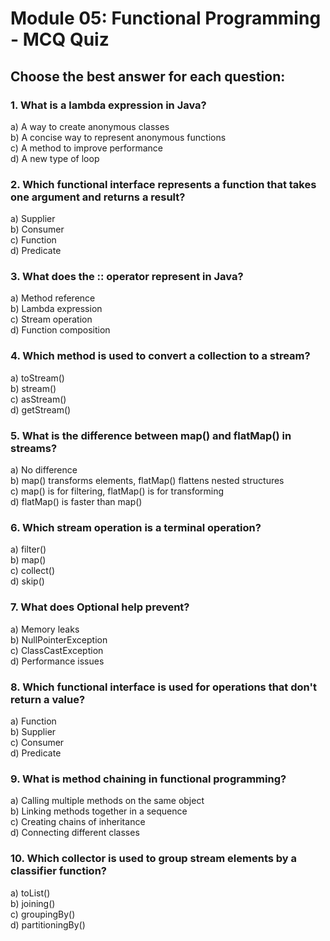 # Module 05: Functional Programming - MCQ Quiz

## Choose the best answer for each question:

### 1. What is a lambda expression in Java?
a) A way to create anonymous classes  
b) A concise way to represent anonymous functions  
c) A method to improve performance  
d) A new type of loop

### 2. Which functional interface represents a function that takes one argument and returns a result?
a) Supplier  
b) Consumer  
c) Function  
d) Predicate

### 3. What does the :: operator represent in Java?
a) Method reference  
b) Lambda expression  
c) Stream operation  
d) Function composition

### 4. Which method is used to convert a collection to a stream?
a) toStream()  
b) stream()  
c) asStream()  
d) getStream()

### 5. What is the difference between map() and flatMap() in streams?
a) No difference  
b) map() transforms elements, flatMap() flattens nested structures  
c) map() is for filtering, flatMap() is for transforming  
d) flatMap() is faster than map()

### 6. Which stream operation is a terminal operation?
a) filter()  
b) map()  
c) collect()  
d) skip()

### 7. What does Optional help prevent?
a) Memory leaks  
b) NullPointerException  
c) ClassCastException  
d) Performance issues

### 8. Which functional interface is used for operations that don't return a value?
a) Function  
b) Supplier  
c) Consumer  
d) Predicate

### 9. What is method chaining in functional programming?
a) Calling multiple methods on the same object  
b) Linking methods together in a sequence  
c) Creating chains of inheritance  
d) Connecting different classes

### 10. Which collector is used to group stream elements by a classifier function?
a) toList()  
b) joining()  
c) groupingBy()  
d) partitioningBy()

